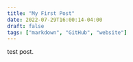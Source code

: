 ```yaml
---
title: "My First Post"
date: 2022-07-29T16:00:14-04:00
draft: false
tags: ["markdown", "GitHub", "website"]
---
```

test post.
